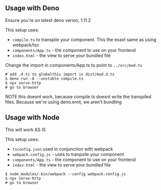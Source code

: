 ## Usage with Deno

Ensure you're on latest deno verion, 1.11.2

This setup uses:

  - `compile.ts` to transpile your component. This the exaxt same as using webpack/tsc
  - `components/App.ts` - the component to use on your frontend
  - `index.html` - the view to serve your bundled file

Change the import in components/App.ts to point to `../src/mod.ts`

```shell
# add .d.ts to globalthis import in dist/mod.d.ts
$ deno run -A --unstable compile.ts
$ npx serve-http
# go to browser
```

NOTE this doesnt work, because compile.ts doesnt write the transpiled files. Because we're using deno.emit, we aren't bundling

## Usage with Node

This will work AS IS

This setup uses:

  - `tsconfig.json` used in conjunction with webpack
  - `webpack.config.js` - uses to tranpsile your component
  - `components/App.ts` - the component to use on your frontend
  - `index.html` - the view to serve your bundled file

```shell
$ node_modules/.bin/webpack --config webpack.config.js
$ npx serve-http
# go to browser
```